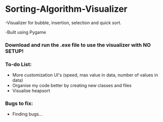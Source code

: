 # Sorting-Algorithm-Visualizer
-Visualizer for bubble, insertion, selection and quick sort.

-Built using Pygame

### Download and run the .exe file to use the visualizer with NO SETUP!

### To-do List:
- More customization UI's (speed, max value in data, number of values in data)
- Organise my code better by creating new classes and files
- Visualise heapsort

### Bugs to fix:
- Finding bugs...
